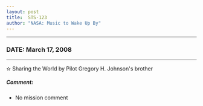 ```yaml
---
layout: post
title:  STS-123
author: "NASA: Music to Wake Up By"
---
```


----
### DATE: March 17, 2008
----
✫ Sharing the World by Pilot Gregory H. Johnson's brother

##### Comment:
* No mission comment
